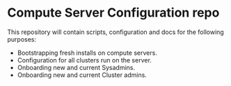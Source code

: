 # Compute Server Configuration repo

This repository will contain scripts, configuration and docs for the following purposes:
* Bootstrapping fresh installs on compute servers.
* Configuration for all clusters run on the server.
* Onboarding new and current Sysadmins.
* Onboarding new and current Cluster admins.
